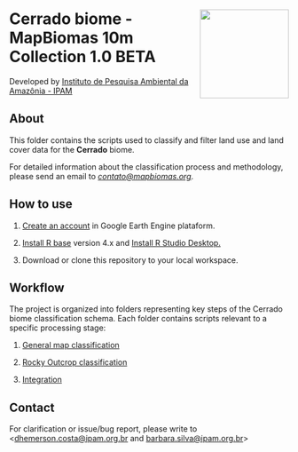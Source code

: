 
<div>
    <img src='https://github.com/mapbiomas-brazil/cerrado/blob/mapbiomas60/2-general-map/www/ipam_logo.jpg?raw=true' height='auto' width='160' align='right'>
    <h1>Cerrado biome - MapBiomas 10m Collection 1.0 BETA</h1>
</div>

Developed by [Instituto de Pesquisa Ambiental da Amazônia - IPAM](https://ipam.org.br/)<br>

## About
This folder contains the scripts used to classify and filter land use and land cover data for the **Cerrado** biome.

For detailed information about the classification process and methodology, please send an email to *contato@mapbiomas.org*.

## How to use
1. [Create an account](https://signup.earthengine.google.com/) in Google Earth Engine plataform.

2. [Install R base](https://cran.r-project.org/bin/) version 4.x and [Install R Studio Desktop.](https://www.rstudio.com/products/rstudio/download/)

3. Download or clone this repository to your local workspace.

## Workflow
The project is organized into folders representing key steps of the Cerrado biome classification schema. Each folder contains scripts relevant to a specific processing stage:

1. [General map classification](https://github.com/mapbiomas/brazil-cerrado/edit/main/lulc_10m_sentinel/collection_02/1-general-map)

2. [Rocky Outcrop classification](https://github.com/mapbiomas/brazil-cerrado/edit/main/lulc_10m_sentinel/collection_02/2-rocky-outcrop)

3. [Integration](https://github.com/mapbiomas/brazil-cerrado/edit/main/lulc_10m_sentinel/collection_02/3-integration)

## Contact
For clarification or issue/bug report, please write to <dhemerson.costa@ipam.org.br and barbara.silva@ipam.org.br>
